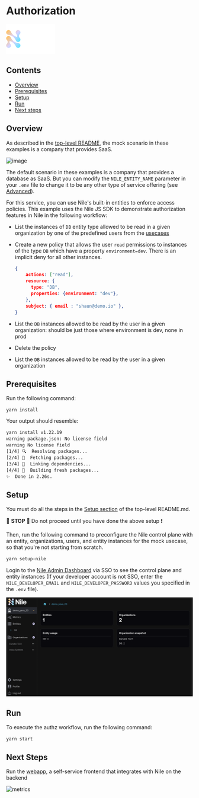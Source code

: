 # Authorization

![image](../images/Nile-text-logo.png)

## Contents

* [Overview](#overview)
* [Prerequisites](#prerequisites)
* [Setup](#setup)
* [Run](#run)
* [Next steps](#next-steps)

## Overview

As described in the [top-level README](../README.md), the mock scenario in these examples is a company that provides SaaS.

![image](../images/saas.png)

The default scenario in these examples is a company that provides a database as SaaS.
But you can modify the `NILE_ENTITY_NAME` parameter in your `.env` file to change it to be any other type of service offering (see [Advanced](../README.md#advanced)).

For this service, you can use Nile's built-in entities to enforce access policies.
This example uses the Nile JS SDK to demonstrate authorization features in Nile in the following workflow:

- List the instances of `DB` entity type allowed to be read in a given organization by one of the predefined users from the [usecases](../usecases/)
- Create a new policy that allows the user `read` permissions to instances of the type `DB` which have a property `environment=dev`. There is an implicit deny for all other instances.

  ```json
  {
      actions: ["read"],
      resource: {
        type: "DB",
        properties: {environment: "dev"},
      },
      subject: { email : "shaun@demo.io" },
  }
  ```

- List the `DB` instances allowed to be read by the user in a given organization: should be just those where environment is dev, none in prod
- Delete the policy
- List the `DB` instances allowed to be read by the user in a given organization


## Prerequisites

Run the following command:

```
yarn install
```

Your output should resemble:

```bash
yarn install v1.22.19
warning package.json: No license field
warning No license field
[1/4] 🔍  Resolving packages...
[2/4] 🚚  Fetching packages...
[3/4] 🔗  Linking dependencies...
[4/4] 🔨  Building fresh packages...
✨  Done in 2.26s.
```

## Setup

You must do all the steps in the [Setup section](../README.md#setup) of the top-level README.md.

:stop_sign: **STOP** :stop_sign: Do not proceed until you have done the above setup :heavy_exclamation_mark:

Then, run the following command to preconfigure the Nile control plane with an entity, organizations, users, and entity instances for the mock usecase, so that you're not starting from scratch.

```bash
yarn setup-nile
```

Login to the [Nile Admin Dashboard](https://nad.thenile.dev/) via SSO to see the control plane and entity instances (If your developer account is not SSO, enter the `NILE_DEVELOPER_EMAIL` and `NILE_DEVELOPER_PASSWORD` values you specified in the `.env` file).

![Nile Admin Dashboard](../multi-tenancy/images/nad.png)

## Run

To execute the authz workflow, run the following command:

```
yarn start
```

## Next Steps

Run the [webapp](../webapp), a self-service frontend that integrates with Nile on the backend

![metrics](../webapp/images/metrics.png)
